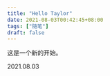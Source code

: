 ```yaml
---
title: "Hello Taylor"
date: 2021-08-03T00:42:45+08:00
tags: ["随笔"]
draft: false
---
```

这是一个新的开始。

2021.08.03